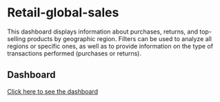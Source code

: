 # Retail-global-sales

This dashboard displays information about purchases, returns, and top-selling products by geographic region. Filters can be used to analyze all regions or specific ones, as well as to provide information on the type of transactions performed (purchases or returns).



## Dashboard
[Click here to see the dashboard](https://public.tableau.com/views/Dashboard_datos_de_ventas/Dashboard1?:language=es-ES&:sid=&:redirect=auth&:display_count=n&:origin=viz_share_link)

